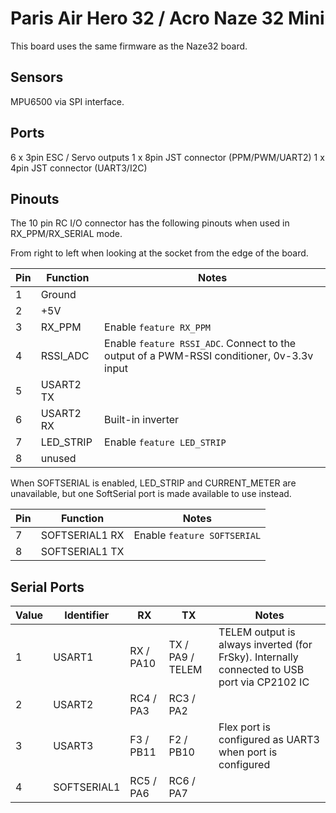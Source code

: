 # Paris Air Hero 32 / Acro Naze 32 Mini

This board uses the same firmware as the Naze32 board.

## Sensors

MPU6500 via SPI interface.

## Ports

6 x 3pin ESC / Servo outputs
1 x 8pin JST connector (PPM/PWM/UART2)
1 x 4pin JST connector (UART3/I2C)

## Pinouts

The 10 pin RC I/O connector has the following pinouts when used in RX_PPM/RX_SERIAL mode.

From right to left when looking at the socket from the edge of the board.

| Pin | Function  | Notes                                                                                     |
| --- | --------- | ----------------------------------------------------------------------------------------- |
| 1   | Ground    |                                                                                           |
| 2   | +5V       |                                                                                           |
| 3   | RX_PPM    | Enable `feature RX_PPM`                                                                   |
| 4   | RSSI_ADC  | Enable `feature RSSI_ADC`. Connect to the output of a PWM-RSSI conditioner, 0v-3.3v input |
| 5   | USART2 TX |                                                                                           |
| 6   | USART2 RX | Built-in inverter                                                                         |
| 7   | LED_STRIP | Enable `feature LED_STRIP`                                                                |
| 8   | unused    |                                                                                           |

When SOFTSERIAL is enabled, LED_STRIP and CURRENT_METER are unavailable, but one SoftSerial port is made available to use instead.

| Pin | Function       | Notes                       |
| --- | -------------- | --------------------------- |
| 7   | SOFTSERIAL1 RX | Enable `feature SOFTSERIAL` |
| 8   | SOFTSERIAL1 TX |                             |

## Serial Ports

| Value | Identifier  | RX        | TX               | Notes                                                                                       |
| ----- | ----------- | --------- | ---------------- | ------------------------------------------------------------------------------------------- |
| 1     | USART1      | RX / PA10 | TX / PA9 / TELEM | TELEM output is always inverted (for FrSky). Internally connected to USB port via CP2102 IC |
| 2     | USART2      | RC4 / PA3 | RC3 / PA2        |                                                                                             |
| 3     | USART3      | F3 / PB11 | F2 / PB10        | Flex port is configured as UART3 when port is configured                                    |
| 4     | SOFTSERIAL1 | RC5 / PA6 | RC6 / PA7        |                                                                                             |
